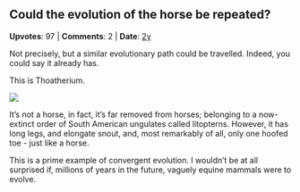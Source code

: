 ## Could the evolution of the horse be repeated?
    
**Upvotes**: 97 | **Comments**: 2 | **Date**: [2y](https://www.quora.com/Could-the-evolution-of-the-horse-be-repeated/answer/Gary-Meaney)

Not precisely, but a similar evolutionary path could be travelled. Indeed, you could say it already has.

This is Thoatherium.

![](https://qph.fs.quoracdn.net/main-qimg-168101b6b07ecd18bdd089656a3ff768)

It’s not a horse, in fact, it’s far removed from horses; belonging to a now-extinct order of South American ungulates called litopterns. However, it has long legs, and elongate snout, and, most remarkably of all, only one hoofed toe - just like a horse.

This is a prime example of convergent evolution. I wouldn’t be at all surprised if, millions of years in the future, vaguely equine mammals were to evolve.

